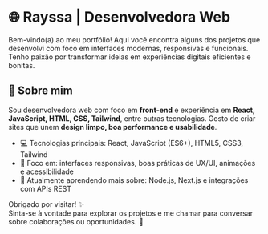 # 🌐 Rayssa | Desenvolvedora Web

Bem-vindo(a) ao meu portfólio! Aqui você encontra alguns dos projetos que desenvolvi com foco em interfaces modernas, responsivas e funcionais. Tenho paixão por transformar ideias em experiências digitais eficientes e bonitas.

## 🚀 Sobre mim

Sou desenvolvedora web com foco em **front-end** e experiência em **React, JavaScript, HTML, CSS, Tailwind**, entre outras tecnologias. Gosto de criar sites que unem **design limpo, boa performance e usabilidade**.

- 💻 Tecnologias principais: React, JavaScript (ES6+), HTML5, CSS3, Tailwind
- 🎨 Foco em: interfaces responsivas, boas práticas de UX/UI, animações e acessibilidade
- 🌱 Atualmente aprendendo mais sobre: Node.js, Next.js e integrações com APIs REST


Obrigado por visitar! ✨  
Sinta-se à vontade para explorar os projetos e me chamar para conversar sobre colaborações ou oportunidades. 🚀
